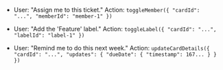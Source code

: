 - User: "Assign me to this ticket."
  Action: `toggleMember({ "cardId": "...", "memberId": "member-1" })`

- User: "Add the 'Feature' label."
  Action: `toggleLabel({ "cardId": "...", "labelId": "label-1" })`

- User: "Remind me to do this next week."
  Action: `updateCardDetails({ "cardId": "...", "updates": { "dueDate": { "timestamp": 167... } } })`
